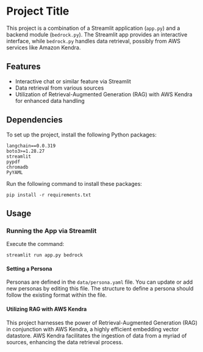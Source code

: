 # Project Title

This project is a combination of a Streamlit application (`app.py`) and a backend module (`bedrock.py`). The Streamlit app provides an interactive interface, while `bedrock.py` handles data retrieval, possibly from AWS services like Amazon Kendra.

## Features

- Interactive chat or similar feature via Streamlit
- Data retrieval from various sources
- Utilization of Retrieval-Augmented Generation (RAG) with AWS Kendra for enhanced data handling

## Dependencies

To set up the project, install the following Python packages:

```plaintext
langchain==0.0.319
boto3>=1.28.27
streamlit
pypdf
chromadb
PyYAML
```

Run the following command to install these packages:

```plaintext
pip install -r requirements.txt
```

## Usage

### Running the App via Streamlit

Execute the command:

```plaintext
streamlit run app.py bedrock
```

#### Setting a Persona

Personas are defined in the `data/persona.yaml` file. You can update or add new personas by editing this file. The structure to define a persona should follow the existing format within the file.

#### Utilizing RAG with AWS Kendra

This project harnesses the power of Retrieval-Augmented Generation (RAG) in conjunction with AWS Kendra, a highly efficient embedding vector datastore. AWS Kendra facilitates the ingestion of data from a myriad of sources, enhancing the data retrieval process.
